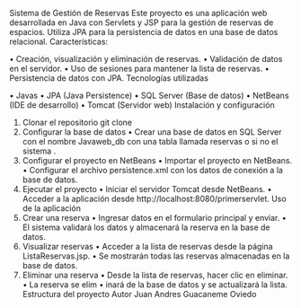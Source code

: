 Sistema de Gestión de Reservas
Este proyecto es una aplicación web desarrollada en Java con Servlets y JSP para la gestión de reservas de espacios. Utiliza JPA para la persistencia de datos en una base de datos relacional.
Características:

•	Creación, visualización y eliminación de reservas.
•	Validación de datos en el servidor.
•	Uso de sesiones para mantener la lista de reservas.
•	Persistencia de datos con JPA.
Tecnologías utilizadas

•	Javas
•	JPA (Java Persistence)
•	SQL Server (Base de datos)
•	NetBeans (IDE de desarrollo)
•	Tomcat (Servidor web)
Instalación y configuración
1. Clonar el repositorio
git clone 
2. Configurar la base de datos
•	Crear una base de datos en SQL Server con el nombre Javaweb_db con una tabla llamada reservas o si no el sistema .
3. Configurar el proyecto en NetBeans
•	Importar el proyecto en NetBeans.
•	Configurar el archivo persistence.xml con los datos de conexión a la base de datos.
4. Ejecutar el proyecto
•	Iniciar el servidor Tomcat desde NetBeans.
•	Acceder a la aplicación desde http://localhost:8080/primerservlet.
Uso de la aplicación
1. Crear una reserva
•	Ingresar datos en el formulario principal y enviar.
•	El sistema validará los datos y almacenará la reserva en la base de datos.
2. Visualizar reservas
•	Acceder a la lista de reservas desde la página ListaReservas.jsp.
•	Se mostrarán todas las reservas almacenadas en la base de datos.
3. Eliminar una reserva
•	Desde la lista de reservas, hacer clic en eliminar.
•	La reserva se elim
•	inará de la base de datos y se actualizará la lista.
Estructura del proyecto
 Autor
Juan Andres Guacaneme Oviedo
